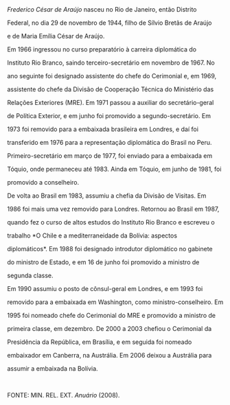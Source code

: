 

 



*Frederico César de Araújo* nasceu no Rio de Janeiro, então Distrito

Federal, no dia 29 de novembro de 1944, filho de Sílvio Bretãs de Araújo

e de Maria Emília César de Araújo.



Em 1966 ingressou no curso preparatório à carreira diplomática do

Instituto Rio Branco, saindo terceiro-secretário em novembro de 1967. No

ano seguinte foi designado assistente do chefe do Cerimonial e, em 1969,

assistente do chefe da Divisão de Cooperação Técnica do Ministério das

Relações Exteriores (MRE). Em 1971 passou a auxiliar do secretário-geral

de Política Exterior, e em junho foi promovido a segundo-secretário. Em

1973 foi removido para a embaixada brasileira em Londres, e daí foi

transferido em 1976 para a representação diplomática do Brasil no Peru.

Primeiro-secretário em março de 1977, foi enviado para a embaixada em

Tóquio, onde permaneceu até 1983. Ainda em Tóquio, em junho de 1981, foi

promovido a conselheiro.



De volta ao Brasil em 1983, assumiu a chefia da Divisão de Visitas. Em

1986 foi mais uma vez removido para Londres. Retornou ao Brasil em 1987,

quando fez o curso de altos estudos do Instituto Rio Branco e escreveu o

trabalho *O Chile e a mediterraneidade da Bolívia: aspectos

diplomáticos*. Em 1988 foi designado introdutor diplomático no gabinete

do ministro de Estado, e em 16 de junho foi promovido a ministro de

segunda classe.



Em 1990 assumiu o posto de cônsul-geral em Londres, e em 1993 foi

removido para a embaixada em Washington, como ministro-conselheiro. Em

1995 foi nomeado chefe do Cerimonial do MRE e promovido a ministro de

primeira classe, em dezembro. De 2000 a 2003 chefiou o Cerimonial da

Presidência da República, em Brasília, e em seguida foi nomeado

embaixador em Canberra, na Austrália. Em 2006 deixou a Austrália para

assumir a embaixada na Bolívia.



 



FONTE: MIN. REL. EXT. *Anuário* (2008).

